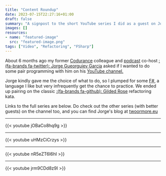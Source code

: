 ```yaml
---
title: "Content Roundup"
date: 2023-07-15T22:27:16+01:00
draft: false
summary: "A signpost to the short YouTube series I did as a guest on Jorge Gueorguiev Garcia's YouTube channel."
images: []
resources:
- name: "featured-image"
  src: "featured-image.png"
tags: ["Video", "Refactoring", "FSharp"]
---
```


About 6 months ago my former [Codurance](https://www.codurance.com/) colleague and [podcast](https://open.spotify.com/show/2J8m3qKsB9IVhV4AagaDZn?si=4c0c9f324d5442cd) co-host [:(fa-brands fa-twitter): Jorge Gueorguiev Garcia](https://twitter.com/yefoakira) asked if I wanted to do some pair programming with him on his [YouTube channel.](https://www.youtube.com/@twoormore7436/about)

Jorge kindly gave me the choice of what to do, so I plumped for some [F#](https://fsharp.org/), a language I like but very infrequently get the chance to practice. We ended up pairing on the classic [:(fa-brands fa-github): Gilded Rose](https://github.com/emilybache/GildedRose-Refactoring-Kata) refactoring kata.

Links to the full series are below. Do check out the other series (with better guests) on the channel too, and you can find Jorge's blog at [twoormore.eu](https://twoormore.eu/)

---

{{< youtube jOBaCo8hq9g >}}

---

{{< youtube uHMzCiCrzys >}}

---

{{< youtube nR5eZT6I6hI >}}

---

{{< youtube jrm9CDd8z9I >}}
